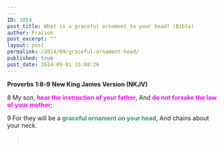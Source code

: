 ```yaml
---
---
ID: 1054
post_title: What is a graceful ornament to your head? (Bible)
author: Praison
post_excerpt: ""
layout: post
permalink: /2014/09/graceful-ornament-head/
published: true
post_date: 2014-09-01 15:08:26
---
```

<strong>Proverbs 1:8-9</strong>
<strong> New King James Version (NKJV)</strong>

8 My son, <span style="color: #ff00ff;"><strong>hear the instruction of your father</strong></span>,
And <strong><span style="color: #ff00ff;">do not forsake the law of your mother</span></strong>;

9 For they will be a <span style="color: #339966;"><strong>graceful ornament on your head</strong></span>,
And chains about your neck.
<blockquote>&nbsp;</blockquote>